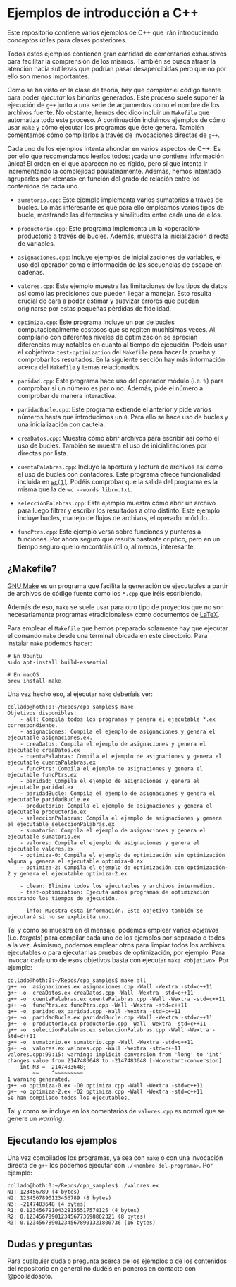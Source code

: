 # Ejemplos de introducción a C++
Este repositorio contiene varios ejemplos de C++ que irán introduciendo conceptos útiles para
clases posteriores.

Todos estos ejemplos contienen gran cantidad de comentarios exhaustivos para facilitar la
comprensión de los mismos. También se busca atraer la atención hacia sutilezas que podrían
pasar desapercibidas pero que no por ello son menos importantes.

Como se ha visto en la clase de teoría, hay que *compilar* el código fuente para poder
*ejecutar* los *binarios* generados. Este proceso suele suponer la ejecución de `g++`
junto a una serie de argumentos como el nombre de los archivos fuente. No obstante,
hemos decidido incluir un `Makefile` que automatiza todo este proceso. A continuación
incluimos ejemplos de cómo usar `make` y cómo ejecutar los programas que éste genera.
También comentamos cómo compilarlos a través de invocaciones directas de `g++`.

Cada uno de los ejemplos intenta ahondar en varios aspectos de C++. Es por ello que recomendamos
leerlos todos: ¡cada uno contiene información única! El orden en el que aparecen no es rígido,
pero sí que intenta ir incrementando la complejidad paulatinamente. Además, hemos intentado
agruparlos por «temas» en función del grado de relación entre los contenidos de cada uno.

- `sumatorio.cpp`: Este ejemplo implementa varios sumatorios a través de bucles. Lo más interesante
es que para ello empleamos varios tipos de bucle, mostrando las diferencias y similitudes entre cada
uno de ellos.

- `productorio.cpp`: Este programa implementa un la «operación» productorio a través de bucles. Además,
muestra la inicialización directa de variables.

- `asignaciones.cpp`: Incluye ejemplos de inicializaciones de variables, el uso del operador
coma e información de las secuencias de escape en cadenas.

- `valores.cpp`: Este ejemplo muestra las limitaciones de los tipos de datos así como las precisiones
que pueden llegar a manejar. Esto resulta crucial de cara a poder estimar y suavizar errores que puedan
originarse por estas pequeñas pérdidas de fidelidad.

- `optimiza.cpp`: Este programa incluye un par de bucles computacionalmente costosos que se
repiten muchísimas veces. Al compilarlo con diferentes niveles de optimización se aprecian
diferencias muy notables en cuanto al tiempo de ejecución. Podéis usar el «objetivo» `test-optimization`
del `Makefile` para hacer la prueba y comprobar los resultados. En la siguiente sección hay
más información acerca del `Makefile` y temas relacionados.

- `paridad.cpp`: Este programa hace uso del operador módulo (i.e. `%`) para comprobar si un número
es par o no. Además, pide el número a comprobar de manera interactiva.

- `paridadBucle.cpp`: Este programa extiende el anterior y pide varios números hasta que introducimos
un `0`. Para ello se hace uso de bucles y una inicialización con cautela.

- `creaDatos.cpp`: Muestra cómo abrir archivos para escribir así como el uso de bucles. También
se muestra el uso de inicializaciones por directas por lista.

- `cuentaPalabras.cpp`: Incluye la apertura y lectura de archivos así como el uso de bucles con
contadores. Este programa ofrece funcionalidad incluida en
[`wc(1)`](https://www.man7.org/linux/man-pages/man1/wc.1.html). Podéis comprobar que la salida del
programa es la misma que la de `wc --words libro.txt`.

- `selecciónPalabras.cpp`: Este ejemplo muestra cómo abrir un archivo para luego filtrar y escribir
los resultados a otro distinto. Este ejemplo incluye bucles, manejo de flujos de archivos, el operador
módulo...

- `funcPtrs.cpp`: Este ejemplo versa sobre funciones y punteros a funciones. Por ahora seguro que
resulta bastante críptico, pero en un tiempo seguro que lo encontráis útil o, al menos, interesante.

## ¿Makefile?
[GNU Make](https://www.gnu.org/software/make/) es un programa que facilita la generación de
ejecutables a partir de archivos de código fuente como los `*.cpp` que iréis escribiendo.

Además de eso, `make` se suele usar para otro tipo de proyectos que no son necesariamente
programas «tradicionales» como documentos de [LaTeX](https://www.latex-project.org).

Para emplear el `Makefile` que hemos preparado solamente hay que ejecutar el comando
`make` desde una terminal ubicada en este directorio. Para instalar `make` podemos hacer:

    # En Ubuntu
    sudo apt-install build-essential

    # En macOS
    brew install make

Una vez hecho eso, al ejecutar `make` deberíais ver:

    collado@hoth:0:~/Repos/cpp_samples$ make
    Objetivos disponibles:
        - all: Compila todos los programas y genera el ejecutable *.ex correspondiente.
        - asignaciones: Compila el ejemplo de asignaciones y genera el ejecutable asignaciones.ex.
        - creaDatos: Compila el ejemplo de asignaciones y genera el ejecutable creaDatos.ex
        - cuentaPalabras: Compila el ejemplo de asignaciones y genera el ejecutable cuentaPalabras.ex
        - funcPtrs: Compila el ejemplo de asignaciones y genera el ejecutable funcPtrs.ex
        - paridad: Compila el ejemplo de asignaciones y genera el ejecutable paridad.ex
        - paridadBucle: Compila el ejemplo de asignaciones y genera el ejecutable paridadBucle.ex
        - productorio: Compila el ejemplo de asignaciones y genera el ejecutable productorio.ex
        - seleccionPalabras: Compila el ejemplo de asignaciones y genera el ejecutable seleccionPalabras.ex
        - sumatorio: Compila el ejemplo de asignaciones y genera el ejecutable sumatorio.ex
        - valores: Compila el ejemplo de asignaciones y genera el ejecutable valores.ex
        - optimiza-0: Compila el ejemplo de optimización sin optimización alguna y genera el ejecutable optimiza-0.ex
        - optimiza-2: Compila el ejemplo de optimización con optimización-2 y genera el ejecutable optimiza-2.ex

        - clean: Elimina todos los ejecutables y archivos intermedios.
        - test-optimization: Ejecuta ambos programas de optimización mostrando los tiempos de ejecución.

        - info: Muestra esta información. Este objetivo también se ejecutará si no se explicita uno.

Tal y como se muestra en el mensaje, podemos emplear varios *objetivos* (i.e. *targets*) para compilar
cada uno de los ejemplos por separado o todos a la vez. Asimismo, podemos emplear otros para limpiar todos
los archivos ejecutables o para ejecutar las pruebas de optimización, por ejemplo. Para invocar cada uno
de esos objetivos basta con ejecutar `make <objetivo>`. Por ejemplo:

    collado@hoth:0:~/Repos/cpp_samples$ make all
    g++ -o  asignaciones.ex asignaciones.cpp -Wall -Wextra -std=c++11
    g++ -o  creaDatos.ex creaDatos.cpp -Wall -Wextra -std=c++11
    g++ -o  cuentaPalabras.ex cuentaPalabras.cpp -Wall -Wextra -std=c++11
    g++ -o  funcPtrs.ex funcPtrs.cpp -Wall -Wextra -std=c++11
    g++ -o  paridad.ex paridad.cpp -Wall -Wextra -std=c++11
    g++ -o  paridadBucle.ex paridadBucle.cpp -Wall -Wextra -std=c++11
    g++ -o  productorio.ex productorio.cpp -Wall -Wextra -std=c++11
    g++ -o  seleccionPalabras.ex seleccionPalabras.cpp -Wall -Wextra -std=c++11
    g++ -o  sumatorio.ex sumatorio.cpp -Wall -Wextra -std=c++11
    g++ -o  valores.ex valores.cpp -Wall -Wextra -std=c++11
    valores.cpp:99:15: warning: implicit conversion from 'long' to 'int' changes value from 2147483648 to -2147483648 [-Wconstant-conversion]
        int N3 =  2147483648;
            ~~    ^~~~~~~~~~
    1 warning generated.
    g++ -o optimiza-0.ex -O0 optimiza.cpp -Wall -Wextra -std=c++11
    g++ -o optimiza-2.ex -O2 optimiza.cpp -Wall -Wextra -std=c++11
    Se han compilado todos los ejecutables.

Tal y como se incluye en los comentarios de `valores.cpp` es normal que se genere un *warning*.

## Ejecutando los ejemplos
Una vez compilados los programas, ya sea con `make` o con una invocación directa de `g++` los podemos ejecutar
con `./<nombre-del-programa>`. Por ejemplo:

    collado@hoth:0:~/Repos/cpp_samples$ ./valores.ex 
    N1: 123456789 (4 bytes)
    N2: 1234567890123456789 (8 bytes)
    N3: -2147483648 (4 bytes)
    R1: 0.12345679104328155517578125 (4 bytes)
    R2: 0.1234567890123456773698862321 (8 bytes)
    R3: 0.123456789012345678901321800736 (16 bytes)

## Dudas y preguntas
Para cualquier duda o pregunta acerca de los ejemplos o de los contenidos del repositorio en general
no dudéis en poneros en contacto con @pcolladosoto.

